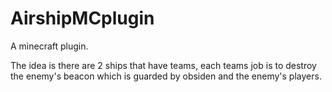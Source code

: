 # AirshipMCplugin

A minecraft plugin.

The idea is there are 2 ships that have teams, each teams job is to destroy the enemy's beacon which is guarded by obsiden and the enemy's players.
